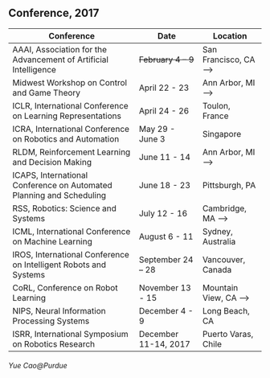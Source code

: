 ## Conference, 2017

| Conference        | Date           | Location  |
| ------------- |---------------| -----|
| AAAI, Association for the Advancement of Artificial Intelligence  | <del>February 4 – 9<del> | San Francisco, CA  --> |
| Midwest Workshop on Control and Game Theory        |   April 22 - 23           |      Ann Arbor, MI   --> |
| ICLR, International Conference on Learning Representations         |  April 24 - 26       |   Toulon, France    |
| ICRA, International Conference on Robotics and Automation      | May 29 - June 3   | Singapore |
|  RLDM, Reinforcement Learning and Decision Making   |   June 11 - 14   |  Ann Arbor, MI    -->  |
| ICAPS,  International Conference on Automated Planning and Scheduling |    June 18 - 23   |  Pittsburgh, PA  |
| RSS, Robotics: Science and Systems | July 12 - 16      |    Cambridge, MA -->|
| ICML,  International Conference on Machine Learning       | August 6 - 11        |   Sydney, Australia      |
| IROS, International Conference on Intelligent Robots and Systems |   September 24 – 28    |Vancouver, Canada    |
| CoRL, Conference on Robot Learning |November 13 - 15 | Mountain View, CA -->|
| NIPS, Neural Information Processing Systems        |December 4 - 9|  Long Beach, CA |
| ISRR, International Symposium on Robotics Research        |   December 11-14, 2017     |    Puerto Varas, Chile      |







###### Yue Cao@Purdue
